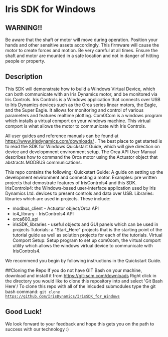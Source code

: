 # Iris SDK for Windows
## WARNING!! 
Be aware that the shaft or motor will move during operation. Position your hands and other sensitive assets accordingly. 
This firmware will cause the motor to create forces and motion. Be very careful at all times. Ensure the shaft and motor are mounted in a safe location and not in danger of hitting people or property.

## Description
This SDK will demonstrate how to build a Windows Virtual Device, which can both communicate with an Iris Dynamics motor, and be monitored via Iris Controls.
Iris Controls is a Windows application that connects over USB to Iris Dynamics devices such as the Orca series linear motors, the Eagle, and the Super Eagle.
It allows for monitoring and control of various parameters and features realtime plotting. 
Com0Com is a windows program which installs a virtual comport on your windows machine. This virtual comport is what allows the motor to communicate with Iris Controls. 

All user guides and reference manuals can be found at https://www.irisdynamics.com/downloads/ . 
The best place to get started is to read the SDK for Windows Quickstart Guide, which will give direction on device and developmnent environment setup. 
The Orca API User Manual describes how to command the Orca motor using the Actuator object that abstracts MODBUS communications.

This repo contains the following:
Quickstart Guide: A guide on setting up the development environment and connecting a motor. 
Examples: pre written projects that demostrate features of IrisControls4 and this SDK.
IrisControls4: the Windows-based user-interface application used by Iris Dynamics Ltd. devices to present controls and data over USB. 
Libraries: libraries which are used in projects. These include: 
* modbus_client - Actuator object/Orca API
* ic4_library - IrisControls4 API
* orca600_api
* irisSDK_libraries - useful objects and GUI panels which can be used in projects
Tutorials: a "Start_Here" projects that is the starting point of the tutorial guide as well as solution projects for each of the tutorials. 
Virtual Comport Setup: Setup program to set up com0com, the virtual comport utility which allows the windows virtual device to communicate with IrisControls4. 

We recommend you begin by following instructions in the Quickstart Guide. 

##Cloning the Repo 
If you do not have GIT Bash on your machine, download and install it from https://git-scm.com/downloads 
Right click in the directory you would like to clone this repository into and select 'Git Bash Here'/ 
To clone this repo with all of the inlcuded submodules type the git bash command: 
<code>git clone https://github.com/IrisDynamics/IrisSDK_for_Windows</code>


## Good Luck!
We look forward to your feedback and hope this gets you on the path to success with our technology :)

